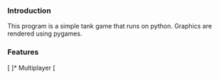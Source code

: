 ### Introduction ###

This program is a simple tank game that runs on python. Graphics are rendered using pygames.


### Features ###

[ ]* Multiplayer
[ 